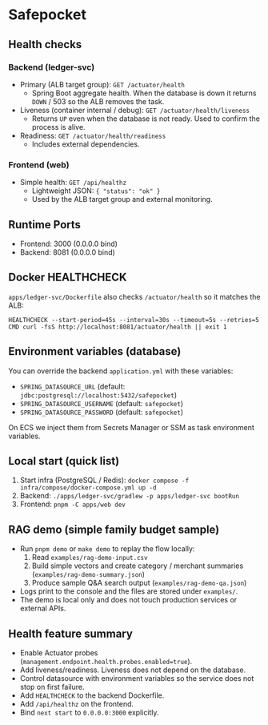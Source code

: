 # Safepocket

## Health checks

### Backend (ledger-svc)
- Primary (ALB target group): `GET /actuator/health`  
  - Spring Boot aggregate health. When the database is down it returns `DOWN` / 503 so the ALB removes the task.
- Liveness (container internal / debug): `GET /actuator/health/liveness`  
  - Returns `UP` even when the database is not ready. Used to confirm the process is alive.
- Readiness: `GET /actuator/health/readiness`  
  - Includes external dependencies.

### Frontend (web)
- Simple health: `GET /api/healthz`  
  - Lightweight JSON: `{ "status": "ok" }`  
  - Used by the ALB target group and external monitoring.

## Runtime Ports
- Frontend: 3000 (0.0.0.0 bind)
- Backend: 8081 (0.0.0.0 bind)

## Docker HEALTHCHECK
`apps/ledger-svc/Dockerfile` also checks `/actuator/health` so it matches the ALB:
```
HEALTHCHECK --start-period=45s --interval=30s --timeout=5s --retries=5 CMD curl -fsS http://localhost:8081/actuator/health || exit 1
```

## Environment variables (database)
You can override the backend `application.yml` with these variables:
- `SPRING_DATASOURCE_URL` (default: `jdbc:postgresql://localhost:5432/safepocket`)
- `SPRING_DATASOURCE_USERNAME` (default: `safepocket`)
- `SPRING_DATASOURCE_PASSWORD` (default: `safepocket`)

On ECS we inject them from Secrets Manager or SSM as task environment variables.

## Local start (quick list)
1. Start infra (PostgreSQL / Redis): `docker compose -f infra/compose/docker-compose.yml up -d`
2. Backend: `./apps/ledger-svc/gradlew -p apps/ledger-svc bootRun`
3. Frontend: `pnpm -C apps/web dev`

## RAG demo (simple family budget sample)
- Run `pnpm demo` or `make demo` to replay the flow locally:
  1. Read `examples/rag-demo-input.csv`
  2. Build simple vectors and create category / merchant summaries (`examples/rag-demo-summary.json`)
  3. Produce sample Q&A search output (`examples/rag-demo-qa.json`)
- Logs print to the console and the files are stored under `examples/`.
- The demo is local only and does not touch production services or external APIs.

## Health feature summary
- Enable Actuator probes (`management.endpoint.health.probes.enabled=true`).
- Add liveness/readiness. Liveness does not depend on the database.
- Control datasource with environment variables so the service does not stop on first failure.
- Add `HEALTHCHECK` to the backend Dockerfile.
- Add `/api/healthz` on the frontend.
- Bind `next start` to `0.0.0.0:3000` explicitly.
